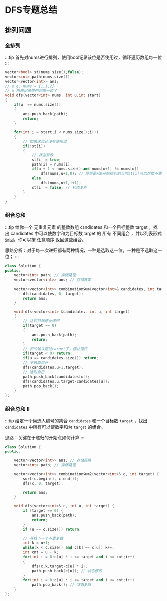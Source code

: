 # DFS专题总结

## 排列问题
### 全排列
:::tip
首先对nums进行排列，使用bool记录该位是否使用过，循环遍历数组每一位
:::

```c++
vector<bool> st(nums.size(),false);
vector<int> path(nums.size()); 
vector<vector<int>> ans;
// e.g. nums = [1,1,2]
// u 用来记录排列到哪一位了
void dfs(vector<int> nums, int u,int start)
{
	if(u  == nums.size())
	{
		ans.push_back(path);
		return;
	}

	for(int i = start;i < nums.size();i++)
	{
		// 如果这位还没有使用过
		if(!st[i])
		{
			// 状态修改
			st[i] = true;
			path[i] = nums[i];
			if(u + 1 < nums.size() and nums[u+1] != nums[u])
				dfs(nums,u+1,0); // 虽然是从0开始排列的当时st[i]可以帮助不重复排列
			else
				dfs(nums,u+1,i+1);
			st[i] = false; // 状态复原
		}
	}
}
```

### 组合总和
:::tip
给你一个 无重复元素 的整数数组 candidates 和一个目标整数 target ，找出 candidates 中可以使数字和为目标数 target 的 所有 不同组合 ，并以列表形式返回。你可以按 任意顺序 返回这些组合。

思路分析：对于每一次递归都有两种情况，一种是选取这一位，一种是不选取这一位；
:::

```c++
class Solution {
public:
    vector<int> path; // 存储路径
    vector<vector<int>> ans; // 存储答案
    
    vector<vector<int>> combinationSum(vector<int>& candidates, int target) {
        dfs(candidates, 0, target);
        return ans;
    }

    void dfs(vector<int> &candidates, int u, int target)
    {
		// 达到目标停止递归
        if(target == 0)
        {
            ans.push_back(path);
            return;
        }
		// 和的输入超过target了，停止递归
        if(target < 0) return;
        if(u == candidates.size()) return;
        // 不选取自己
        dfs(candidates,u+1,target);
        // 选取自己
        path.push_back(candidates[u]);
        dfs(candidates,u,target-candidates[u]);
        path.pop_back();
    }
};
```

### 组合总和 II
:::tip
给定一个候选人编号的集合 `candidates` 和一个目标数 `target` ，找出 `candidates` 中所有可以使数字和为 `target` 的组合。

思路：关键在于递归的开始点如何计算
:::

```c++
class Solution {
public:

    vector<vector<int>> ans; // 存储答案
    vector<int> path; // 存储路径

    vector<vector<int>> combinationSum2(vector<int>& c, int target) {
        sort(c.begin(), c.end());
        dfs(c, 0, target);

        return ans;
    }

    void dfs(vector<int>& c, int u, int target) {
        if (target == 0) {
            ans.push_back(path);
            return;
        }
        if (u == c.size()) return;

		// 寻找下一个不重复数
        int k = u+1;
		while(k < c.size() and c[k] == c[u]) k++;
		int cnt = u - k;
		for(int i = 0;c[u] * i <= target and i <= cnt;i++)
		{
			dfs(c,k,target-c[u] * i);
			path.push_back(c[u]); // 状态修改
		}
		for(int i = 0;c[u] * i <= target and i <= cnt;i++)
			path.pop_back(); // 状态复原
    }
};
```


